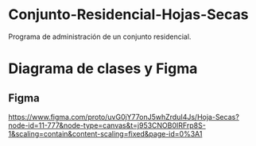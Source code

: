 # Conjunto-Residencial-Hojas-Secas

Programa de administración de un conjunto residencial.

# Diagrama de clases y Figma

## Figma
https://www.figma.com/proto/uvG0jY77onJ5whZrduI4Js/Hoja-Secas?node-id=11-777&node-type=canvas&t=j953CNOB0IRFrp8S-1&scaling=contain&content-scaling=fixed&page-id=0%3A1
